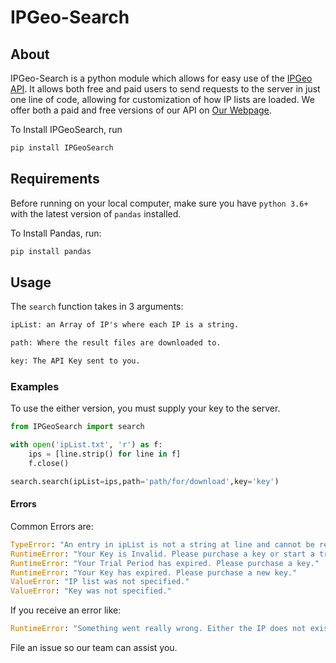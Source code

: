 # IPGeo-Search

## About

IPGeo-Search is a python module which allows for easy use of the [IPGeo API](https://github.com/MatthiasRathbun/IPGeo). It allows both free and paid users to send requests to the server in just one line of code, allowing for customization of how IP lists are loaded. We offer both a paid and free versions of our API on [Our Webpage](http://ipgeo.azurewebsites.net/).

To Install IPGeoSearch, run

```cmd
pip install IPGeoSearch
```

## Requirements

Before running on your local computer, make sure you have `python 3.6+` with the latest version of `pandas` installed.

To Install Pandas, run:

```cmd
pip install pandas
```

## Usage

The `search` function takes in 3 arguments:

```txt
ipList: an Array of IP's where each IP is a string.

path: Where the result files are downloaded to.

key: The API Key sent to you.

```

### Examples

To use the either version, you must supply your key to the server.

```python
from IPGeoSearch import search

with open('ipList.txt', 'r') as f:
    ips = [line.strip() for line in f]
    f.close()

search.search(ipList=ips,path='path/for/download',key='key')
```


#### Errors

Common Errors are:

```python
TypeError: "An entry in ipList is not a string at line and cannot be read by the server"
RuntimeError: "Your Key is Invalid. Please purchase a key or start a trial."
RuntimeError: "Your Trial Period has expired. Please purchase a key."
RuntimeError: "Your Key has expired. Please purchase a new key."
ValueError: "IP list was not specified."
ValueError: "Key was not specified."
```

If you receive an error like:

```python
RuntimeError: "Something went really wrong. Either the IP does not exist in the database, server is down, or another error occured. Check x.x.x.x.json for more details and file an issue if you are unable to solve the problem."
```

File an issue so our team can assist you.
